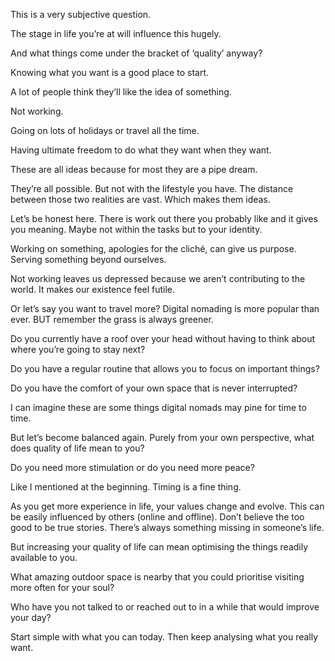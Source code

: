 This is a very subjective question.

The stage in life you’re at will influence this hugely.

And what things come under the bracket of ‘quality’ anyway?

Knowing what you want is a good place to start.

A lot of people think they’ll like the idea of something.

Not working.

Going on lots of holidays or travel all the time.

Having ultimate freedom to do what they want when they want.

These are all ideas because for most they are a pipe dream.

They’re all possible. But not with the lifestyle you have. The distance between those two realities are vast. Which
makes them ideas.

Let’s be honest here. There is work out there you probably like and it gives you meaning. Maybe not within the tasks but
to your identity.

Working on something, apologies for the cliché, can give us purpose. Serving something beyond ourselves.

Not working leaves us depressed because we aren’t contributing to the world. It makes our existence feel futile.

Or let’s say you want to travel more? Digital nomading is more popular than ever. BUT remember the grass is always
greener.

Do you currently have a roof over your head without having to think about where you’re going to stay next?

Do you have a regular routine that allows you to focus on important things?

Do you have the comfort of your own space that is never interrupted?

I can imagine these are some things digital nomads may pine for time to time.

But let’s become balanced again. Purely from your own perspective, what does quality of life mean to you?

Do you need more stimulation or do you need more peace?

Like I mentioned at the beginning. Timing is a fine thing.

As you get more experience in life, your values change and evolve. This can be easily influenced by others (online and
offline). Don’t believe the too good to be true stories. There’s always something missing in someone’s life.

But increasing your quality of life can mean optimising the things readily available to you.

What amazing outdoor space is nearby that you could prioritise visiting more often for your soul?

Who have you not talked to or reached out to in a while that would improve your day?

Start simple with what you can today. Then keep analysing what you really want.

